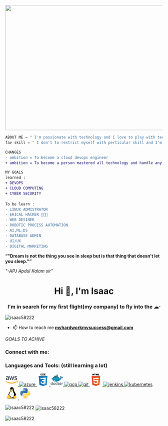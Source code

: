 <img src="https://cdn.faun.dev/prod/media/public/original_images/devOps-cloud-native.gif" width="1000" height="400" align="center">
 
 ```py
 ABOUT ME = " I'm passionate with technology and I love to play with technologies"
 fav skill = " I don't to restrict myself with perticular skill and I'm passionate to learn all technology forever as much as I can"
 ```
 ```diff
CHANGES
- ambition = To become a cloud devops engineer   
+ ambition = To become a person mastered all technology and handle any IT related jobs
```
```diff
MY GOALS
learned :
+ DEVOPS
+ CLOUD COMPUTING
+ CYBER SECURITY

To be learn :
- LINUX ADMISTRATOR
- EHICAL HACKER 👨🏻‍💻
- WEB DESINER
- ROBOTIC PROCESS AUTOMATION
- AI,ML,DS
- DATABASE ADMIN
- UI/UX
- DIGITAL MARKETING
```

<b><q>"Dream is not the thing you see in sleep but is that thing that doesn't let you sleep."</q></b>  <p><i>"-APJ Apdul Kalam sir"</p></i>
<h1 align="center">Hi 👋, I'm Isaac</h1>
<h3 align="center">I'm in search for my first flight(my company) to fly into the ☁︎⋅</h3>

<p align="left"> <img src="https://komarev.com/ghpvc/?username=isaac58222&label=Profile%20views&color=0e75b6&style=flat" alt="isaac58222" /> </p>


- 📫 How to reach me **myhardworkmysuccess@gmail.com**
<p><i> GOALS TO ACHIVE</i></p>
<h3 align="left">Connect with me:</h3>
<p align="left">
</p>

<h3 align="left">Languages and Tools: (still learning a lot)</h3>
<p align="left"> <a href="https://aws.amazon.com" target="_blank" rel="noreferrer"> <img src="https://raw.githubusercontent.com/devicons/devicon/master/icons/amazonwebservices/amazonwebservices-original-wordmark.svg" alt="aws" width="40" height="40"/> </a> <a href="https://azure.microsoft.com/en-in/" target="_blank" rel="noreferrer"> <img src="https://www.vectorlogo.zone/logos/microsoft_azure/microsoft_azure-icon.svg" alt="azure" width="40" height="40"/> </a> <a href="https://www.w3schools.com/css/" target="_blank" rel="noreferrer"> <img src="https://raw.githubusercontent.com/devicons/devicon/master/icons/css3/css3-original-wordmark.svg" alt="css3" width="40" height="40"/> </a> <a href="https://www.docker.com/" target="_blank" rel="noreferrer"> <img src="https://raw.githubusercontent.com/devicons/devicon/master/icons/docker/docker-original-wordmark.svg" alt="docker" width="40" height="40"/> </a> <a href="https://cloud.google.com" target="_blank" rel="noreferrer"> <img src="https://www.vectorlogo.zone/logos/google_cloud/google_cloud-icon.svg" alt="gcp" width="40" height="40"/> </a> <a href="https://git-scm.com/" target="_blank" rel="noreferrer"> <img src="https://www.vectorlogo.zone/logos/git-scm/git-scm-icon.svg" alt="git" width="40" height="40"/> </a> <a href="https://www.w3.org/html/" target="_blank" rel="noreferrer"> <img src="https://raw.githubusercontent.com/devicons/devicon/master/icons/html5/html5-original-wordmark.svg" alt="html5" width="40" height="40"/> </a> <a href="https://www.jenkins.io" target="_blank" rel="noreferrer"> <img src="https://www.vectorlogo.zone/logos/jenkins/jenkins-icon.svg" alt="jenkins" width="40" height="40"/> </a> <a href="https://kubernetes.io" target="_blank" rel="noreferrer"> <img src="https://www.vectorlogo.zone/logos/kubernetes/kubernetes-icon.svg" alt="kubernetes" width="40" height="40"/> </a> <a href="https://www.linux.org/" target="_blank" rel="noreferrer"> <img src="https://raw.githubusercontent.com/devicons/devicon/master/icons/linux/linux-original.svg" alt="linux" width="40" height="40"/> </a> <a href="https://www.python.org" target="_blank" rel="noreferrer"> <img src="https://raw.githubusercontent.com/devicons/devicon/master/icons/python/python-original.svg" alt="python" width="40" height="40"/> </a> </p>

<p><img align="left" src="https://github-readme-stats.vercel.app/api/top-langs?username=isaac58222&show_icons=true&locale=en&layout=compact" alt="isaac58222" /></p>

<p>&nbsp;<img align="center" src="https://github-readme-stats.vercel.app/api?username=isaac58222&show_icons=true&locale=en" alt="isaac58222" /></p>

<p><img align="center" src="https://github-readme-streak-stats.herokuapp.com/?user=isaac58222&" alt="isaac58222" /></p>



   
